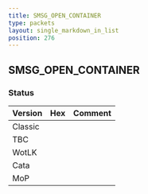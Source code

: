 ```yaml
---
title: SMSG_OPEN_CONTAINER
type: packets
layout: single_markdown_in_list
position: 276
---
```


## SMSG_OPEN_CONTAINER

### Status

Version | Hex | Comment
---------- | ---------- | ---------- 
Classic |  |  
TBC |  |  
WotLK |  |  
Cata |  |  
MoP |  |  